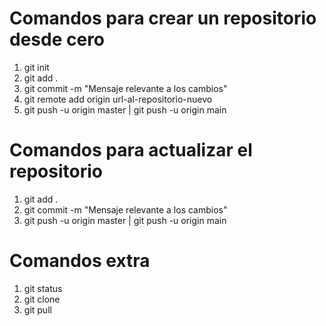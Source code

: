 
# Comandos para crear un repositorio desde cero
1. git init
2. git add .
3. git commit -m "Mensaje relevante a los cambios"
4. git remote add origin url-al-repositorio-nuevo
5. git push -u origin master | git push -u origin main 

# Comandos para actualizar el repositorio
1. git add .
2. git commit -m "Mensaje relevante a los cambios"
3. git push -u origin master | git push -u origin main

# Comandos extra
1. git status
2. git clone
3. git pull
